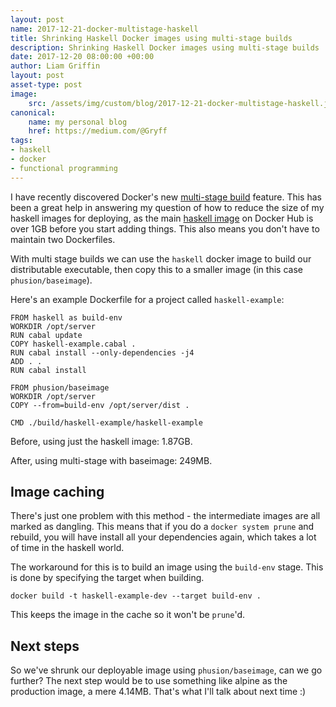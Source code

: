 ```yaml
---
layout: post
name: 2017-12-21-docker-multistage-haskell
title: Shrinking Haskell Docker images using multi-stage builds
description: Shrinking Haskell Docker images using multi-stage builds
date: 2017-12-20 08:00:00 +00:00
author: Liam Griffin
layout: post
asset-type: post
image:
    src: /assets/img/custom/blog/2017-12-21-docker-multistage-haskell.jpg
canonical:
    name: my personal blog
    href: https://medium.com/@Gryff
tags:
- haskell
- docker
- functional programming
---
```


I have recently discovered Docker's new [multi-stage build](https://docs.docker.com/engine/userguide/eng-image/multistage-build/#use-multi-stage-builds) feature. This has been a great help in answering my question of how to reduce the size of my haskell images for deploying, as the main [haskell image](https://hub.docker.com/_/haskell/) on Docker Hub is over 1GB before you start adding things. This also means you don't have to maintain two Dockerfiles.

With multi stage builds we can use the `haskell` docker image to build our distributable executable, then copy this to a smaller image (in this case `phusion/baseimage`).

Here's an example Dockerfile for a project called `haskell-example`:

```
FROM haskell as build-env
WORKDIR /opt/server
RUN cabal update
COPY haskell-example.cabal .
RUN cabal install --only-dependencies -j4
ADD . .
RUN cabal install

FROM phusion/baseimage
WORKDIR /opt/server
COPY --from=build-env /opt/server/dist .

CMD ./build/haskell-example/haskell-example
```

Before, using just the haskell image: 1.87GB.

After, using multi-stage with baseimage: 249MB. 

## Image caching

There's just one problem with this method - the intermediate images are all marked as dangling. This means that if you do a `docker system prune` and rebuild, you will have install all your dependencies again, which takes a lot of time in the haskell world.

The workaround for this is to build an image using the `build-env` stage. This is done by specifying the target when building.

```
docker build -t haskell-example-dev --target build-env .
```

This keeps the image in the cache so it won't be `prune`'d. 

## Next steps

So we've shrunk our deployable image using `phusion/baseimage`, can we go further? The next step would be to use something like alpine as the production image, a mere 4.14MB. That's what I'll talk about next time :) 